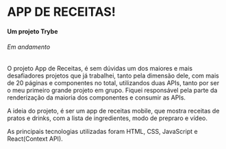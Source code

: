 # APP DE RECEITAS!
#### Um projeto Trybe

###### Em andamento

O projeto App de Receitas, é sem dúvidas um dos maiores e mais desafiadores projetos que já trabalhei, tanto pela dimensão dele, com mais de 20 páginas e componentes no total, utilizandos duas APIs, tanto por ser o meu primeiro grande projeto em grupo. Fiquei responsável pela parte da renderização da maioria dos componentes e consumir as APIs.

A ideia do projeto, é ser um app de receitas mobile, que mostra receitas de pratos e drinks, com a lista de ingredientes, modo de prepraro e vídeo.

As principais tecnologias utilizadas foram HTML, CSS, JavaScript e React(Context API).
